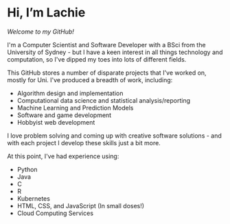 # Hi, I’m Lachie
_*Welcome to my GitHub!*_

I'm a Computer Scientist and Software Developer with a BSci from the University of Sydney - but I have a keen interest in all things technology and computation, so I've dipped my toes into lots of different fields.

This GitHub stores a number of disparate projects that I've worked on, mostly for Uni.
I've produced a breadth of work, including:
- Algorithm design and implementation
- Computational data science and statistical analysis/reporting
- Machine Learning and Prediction Models
- Software and game development
- Hobbyist web development

I love problem solving and coming up with creative software solutions - and with each project I develop these skills just a bit more. 

At this point, I've had experience using:  
- Python
- Java
- C
- R
- Kubernetes
- HTML, CSS, and JavaScript (In small doses!)
- Cloud Computing Services

<!---
lachm99/lachm99 is a ✨ special ✨ repository because its `README.md` (this file) appears on your GitHub profile.
You can click the Preview link to take a look at your changes.
--->
